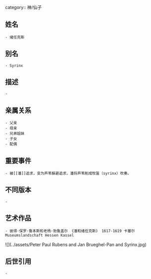 category:: 神/仙子
## 姓名
	- 绪任克斯
## 别名
	- Syrinx
## 描述
	-
## 亲属关系
	- 父亲
	- 母亲
	- 兄弟姐妹
	- 子女
	- 配偶
## 重要事件
	- 被[[潘]]追求，变为芦苇躲避追求，潘将芦苇削成牧笛（syrinx）吹奏。
## 不同版本
	-
## 艺术作品
	- 彼得·保罗·鲁本斯和老杨·勃鲁盖尔 《潘和绪任克斯》 1617-1619 卡塞尔Museumslandschaft Hessen Kassel
 ![](../assets/Peter Paul Rubens and Jan Brueghel-Pan and Syrinx.jpg)
## 后世引用
	-
